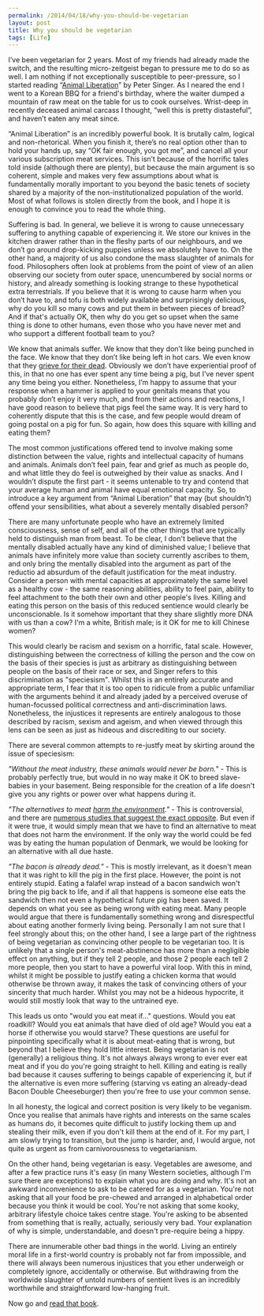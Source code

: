 ```yaml
---
permalink: /2014/04/18/why-you-should-be-vegetarian
layout: post
title: Why you should be vegetarian
tags: [Life]
---
```

I’ve been vegetarian for 2 years. Most of my friends had already made the switch, and the resulting micro-zeitgeist began to pressure me to do so as well. I am nothing if not exceptionally susceptible to peer-pressure, so I started reading “<a href="http://www.amazon.co.uk/Animal-Liberation-Definitive-Classic-Movement/dp/0061711306" target="_blank">Animal Liberation</a>” by Peter Singer. As I neared the end I went to a Korean BBQ for a friend's birthday, where the waiter dumped a mountain of raw meat on the table for us to cook ourselves. Wrist-deep in recently deceased animal carcass I thought, “well this is pretty distasteful”, and haven’t eaten any meat since.

“Animal Liberation” is an incredibly powerful book. It is brutally calm, logical and non-rhetorical. When you finish it, there’s no real option other than to hold your hands up, say “OK fair enough, you got me”, and cancel all your various subscription meat services. This isn’t because of the horrific tales told inside (although there are plenty), but because the main argument is so coherent, simple and makes very few assumptions about what is fundamentally morally important to you beyond the basic tenets of society shared by a majority of the non-institutionalized population of the world. Most of what follows is stolen directly from the book, and I hope it is enough to convince you to read the whole thing.

Suffering is bad. In general, we believe it is wrong to cause unnecessary suffering to anything capable of experiencing it. We store our knives in the kitchen drawer rather than in the fleshy parts of our neighbours, and we don’t go around drop-kicking puppies unless we absolutely have to. On the other hand, a majority of us also condone the mass slaughter of animals for food. Philosophers often look at problems from the point of view of an alien observing our society from outer space, unencumbered by social norms or history, and already something is looking strange to these hypothetical extra terrestrials. If you believe that it is wrong to cause harm when you don’t have to, and tofu is both widely available and surprisingly delicious, why do you kill so many cows and put them in between pieces of bread? And if that's actually OK, then why do you get so upset when the same thing is done to other humans, even those who you have never met and who support a different football team to you?

We know that animals suffer. We know that they don’t like being punched in the face. We know that they don’t like being left in hot cars. We even know that they <a href="http://www.wdcs-de.org/docs/Bottlenose_Dolphin_mourning_dead_newborn_calf.pdf" target="_blank">grieve for their dead</a>. Obviously we don’t have experiential proof of this, in that no one has ever spent any time being a pig, but I’ve never spent any time being you either. Nonetheless, I’m happy to assume that your response when a hammer is applied to your genitals means that you probably don’t enjoy it very much, and from their actions and reactions, I have good reason to believe that pigs feel the same way. It is very hard to coherently dispute that this is the case, and few people would dream of going postal on a pig for fun. So again, how does this square with killing and eating them?

The most common justifications offered tend to involve making some distinction between the value, rights and intellectual capacity of humans and animals. Animals don’t feel pain, fear and grief as much as people do, and what little they do feel is outweighed by their value as snacks. And I wouldn’t dispute the first part - it seems untenable to try and contend that your average human and animal have equal emotional capacity. So, to introduce a key argument from “Animal Liberation” that may (but shouldn’t) offend your sensibilities, what about a severely mentally disabled person?

There are many unfortunate people who have an extremely limited consciousness, sense of self, and all of the other things that are typically held to distinguish man from beast. To be clear, I don't believe that the mentally disabled actually have any kind of diminished value; I believe that animals have infinitely more value than society currently ascribes to them, and only bring the mentally disabled into the argument as part of the reductio ad absurdum of the default justification for the meat industry. Consider a person with mental capacities at approximately the same level as a healthy cow - the same reasoning abilities, ability to feel pain, ability to feel attachment to the both their own and other people's lives. Killing and eating this person on the basis of this reduced sentience would clearly be unconscionable. Is it somehow important that they share slightly more DNA with us than a cow? I'm a white, British male; is it OK for me to kill Chinese women?

This would clearly be racism and sexism on a horrific, fatal scale. However, distinguishing between the correctness of killing the person and the cow on the basis of their species is just as arbitrary as distinguishing between people on the basis of their race or sex, and Singer refers to this discrimination as "speciesism". Whilst this is an entirely accurate and appropriate term, I fear that it is too open to ridicule from a public unfamiliar with the arguments behind it and already jaded by a perceived overuse of human-focussed political correctness and anti-discrimination laws. Nonetheless, the injustices it represents are entirely analogous to those described by racism, sexism and ageism, and when viewed through this lens can be seen as just as hideous and discrediting to our society.

There are several common attempts to re-justfy meat by skirting around the issue of speciesism:

<em>"Without the meat industry, these animals would never be born."</em> - This is probably perfectly true, but would in no way make it OK to breed slave-babies in your basement. Being responsible for the creation of a life doesn't give you any rights or power over what happens during it.

<em>"The alternatives to meat <a href="http://www.theguardian.com/commentisfree/2010/sep/06/meat-production-veganism-deforestation" target="_blank">harm the environment</a>."</em> - This is controversial, and there are <a href="http://www.theguardian.com/commentisfree/2013/nov/27/al-gore-veganism-eating-words-sceptical-meat-eating" target="_blank">numerous studies that suggest the exact opposite</a>. But even if it were true, it would simply mean that we have to find an alternative to meat that does not harm the environment. If the only way the world could be fed was by eating the human population of Denmark, we would be looking for an alternative with all due haste.

<em>"The bacon is already dead."</em> - This is mostly irrelevant, as it doesn't mean that it was right to kill the pig in the first place. However, the point is not entirely stupid. Eating a falafel wrap instead of a bacon sandwich won't bring the pig back to life, and if all that happens is someone else eats the sandwich then not even a hypothetical future pig has been saved. It depends on what you see as being wrong with eating meat. Many people would argue that there is fundamentally something wrong and disrespectful about eating another formerly living being. Personally I am not sure that I feel strongly about this; on the other hand, I see a large part of the rightness of being vegetarian as convincing other people to be vegetarian too. It is unlikely that a single person's meat-abstinence has more than a negligible effect on anything, but if they tell 2 people, and those 2 people each tell 2 more people, then you start to have a powerful viral loop. With this in mind, whilst it might be possible to justify eating a chicken korma that would otherwise be thrown away, it makes the task of convincing others of your sincerity that much harder. Whilst you may not be a hideous hypocrite, it would still mostly look that way to the untrained eye.

This leads us onto "would you eat meat if…" questions. Would you eat roadkill? Would you eat animals that have died of old age? Would you eat a horse if otherwise you would starve? These questions are useful for pinpointing specifically what it is about meat-eating that is wrong, but beyond that I believe they hold little interest. Being vegetarian is not (generally) a religious thing. It's not always always wrong to ever ever eat meat and if you do you're going straight to hell. Killing and eating is really bad because it causes suffering to beings capable of experiencing it, but if the alternative is even more suffering (starving vs eating an already-dead Bacon Double Cheeseburger) then you're free to use your common sense.

In all honesty, the logical and correct position is very likely to be veganism. Once you realise that animals have rights and interests on the same scales as humans do, it becomes quite difficult to justify locking them up and stealing their milk, even if you don't kill them at the end of it. For my part, I am slowly trying to transition, but the jump is harder, and, I would argue, not quite as urgent as from carnivorousness to vegetarianism.

On the other hand, being vegetarian is easy. Vegetables are awesome, and after a few practice runs it's easy (in many Western societies, although I'm sure there are exceptions) to explain what you are doing and why. It's not an awkward inconvenience to ask to be catered for as a vegetarian. You're not asking that all your food be pre-chewed and arranged in alphabetical order because you think it would be cool. You're not asking that some kooky, arbitrary lifestyle choice takes centre stage. You're asking to be absented from something that is really, actually, seriously very bad. Your explanation of why is simple, understandable, and doesn't pre-require being a hippy.

There are innumerable other bad things in the world. Living an entirely moral life in a first-world country is probably not far from impossible, and there will always been numerous injustices that you ether underweigh or completely ignore, accidentally or otherwise. But withdrawing from the worldwide slaughter of untold numbers of sentient lives is an incredibly worthwhile and straightforward low-hanging fruit.

Now go and <a href="http://www.amazon.co.uk/Animal-Liberation-Definitive-Classic-Movement/dp/0061711306" target="_blank">read that book</a>.
